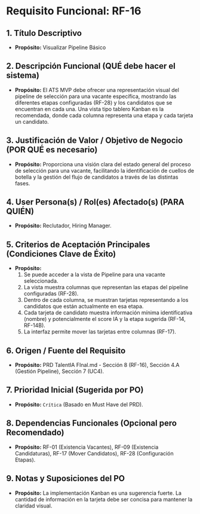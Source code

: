 # Requisito Funcional: RF-16

## 1. Título Descriptivo
* **Propósito:** Visualizar Pipeline Básico

## 2. Descripción Funcional (QUÉ debe hacer el sistema)
* **Propósito:** El ATS MVP debe ofrecer una representación visual del pipeline de selección para una vacante específica, mostrando las diferentes etapas configuradas (RF-28) y los candidatos que se encuentran en cada una. Una vista tipo tablero Kanban es la recomendada, donde cada columna representa una etapa y cada tarjeta un candidato.

## 3. Justificación de Valor / Objetivo de Negocio (POR QUÉ es necesario)
* **Propósito:** Proporciona una visión clara del estado general del proceso de selección para una vacante, facilitando la identificación de cuellos de botella y la gestión del flujo de candidatos a través de las distintas fases.

## 4. User Persona(s) / Rol(es) Afectado(s) (PARA QUIÉN)
* **Propósito:** Reclutador, Hiring Manager.

## 5. Criterios de Aceptación Principales (Condiciones Clave de Éxito)
* **Propósito:**
    1.  Se puede acceder a la vista de Pipeline para una vacante seleccionada.
    2.  La vista muestra columnas que representan las etapas del pipeline configuradas (RF-28).
    3.  Dentro de cada columna, se muestran tarjetas representando a los candidatos que están actualmente en esa etapa.
    4.  Cada tarjeta de candidato muestra información mínima identificativa (nombre) y potencialmente el score IA y la etapa sugerida (RF-14, RF-14B).
    5.  La interfaz permite mover las tarjetas entre columnas (RF-17).

## 6. Origen / Fuente del Requisito
* **Propósito:** PRD TalentIA FInal.md - Sección 8 (RF-16), Sección 4.A (Gestión Pipeline), Sección 7 (UC4).

## 7. Prioridad Inicial (Sugerida por PO)
* **Propósito:** `Crítica` (Basado en Must Have del PRD).

## 8. Dependencias Funcionales (Opcional pero Recomendado)
* **Propósito:** RF-01 (Existencia Vacantes), RF-09 (Existencia Candidaturas), RF-17 (Mover Candidatos), RF-28 (Configuración Etapas).

## 9. Notas y Suposiciones del PO
* **Propósito:** La implementación Kanban es una sugerencia fuerte. La cantidad de información en la tarjeta debe ser concisa para mantener la claridad visual.